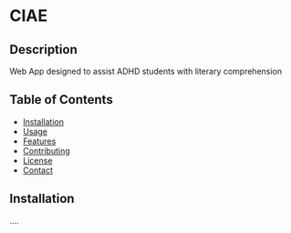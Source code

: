 # CIAE

## Description
Web App designed to assist ADHD students with literary comprehension

## Table of Contents
- [Installation](#installation)
- [Usage](#usage)
- [Features](#features)
- [Contributing](#contributing)
- [License](#license)
- [Contact](#contact)

## Installation
....
